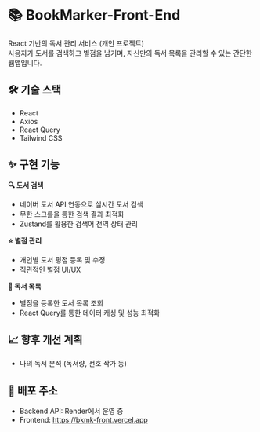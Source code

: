 # 📚 BookMarker-Front-End
React 기반의 독서 관리 서비스 (개인 프로젝트)  
사용자가 도서를 검색하고 별점을 남기며, 자신만의 독서 목록을 관리할 수 있는 간단한 웹앱입니다.

## 🛠️ 기술 스택
- React
- Axios
- React Query
- Tailwind CSS


## ✨ 구현 기능
**🔍  도서 검색**
- 네이버 도서 API 연동으로 실시간 도서 검색  
- 무한 스크롤을 통한 검색 결과 최적화  
- Zustand를 활용한 검색어 전역 상태 관리  

**⭐ 별점 관리**
- 개인별 도서 평점 등록 및 수정  
- 직관적인 별점 UI/UX  

**📖 독서 목록**
- 별점을 등록한 도서 목록 조회  
- React Query를 통한 데이터 캐싱 및 성능 최적화  

## 📈 향후 개선 계획
 - 나의 독서 분석 (독서량, 선호 작가 등)
   
## 📌 배포 주소  
- Backend API: Render에서 운영 중
- Frontend: https://bkmk-front.vercel.app
